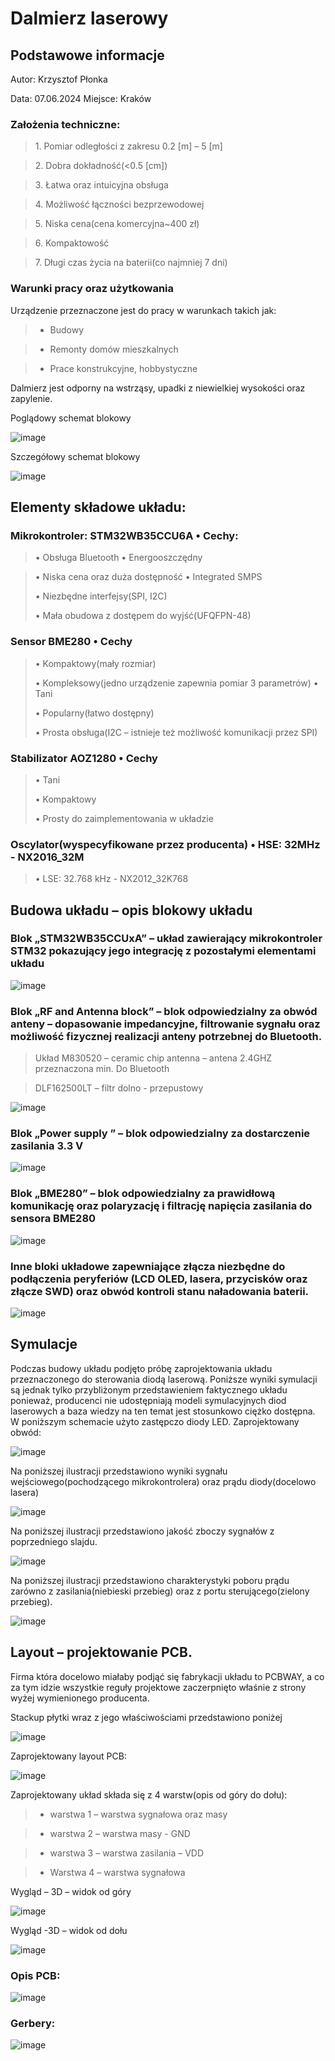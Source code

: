 # Dalmierz laserowy

## Podstawowe informacje

Autor: Krzysztof Płonka 

Data: 07.06.2024 Miejsce: Kraków

### Założenia techniczne:

> 1\. Pomiar odległości z zakresu 0.2 \[m\] – 5 \[m\] 

> 2\. Dobra dokładność(\<0.5 \[cm\])

> 3\. Łatwa oraz intuicyjna obsługa

> 4\. Możliwość łączności bezprzewodowej 

> 5\. Niska cena(cena komercyjna~400 zł) 

> 6\. Kompaktowość

>7\. Długi czas życia na baterii(co najmniej 7 dni)

### Warunki pracy oraz użytkowania

Urządzenie przeznaczone jest do pracy w warunkach takich jak:
>- Budowy

> - Remonty domów mieszkalnych

> - Prace konstrukcyjne, hobbystyczne

Dalmierz jest odporny na wstrząsy, upadki z niewielkiej wysokości oraz
zapylenie.

Poglądowy schemat blokowy

![image](https://github.com/user-attachments/assets/94a0d0fa-1719-4c3d-a049-ed7732ea3088)

Szczegółowy schemat blokowy

![image](https://github.com/user-attachments/assets/b3385fdf-a1fb-4aea-882e-cca114592a5f)

## Elementy składowe układu:

### Mikrokontroler: STM32WB35CCU6A • Cechy:

> • Obsługa Bluetooth • Energooszczędny

> • Niska cena oraz duża dostępność • Integrated SMPS
>
> • Niezbędne interfejsy(SPI, I2C)
>
> • Mała obudowa z dostępem do wyjść(UFQFPN-48)

### Sensor BME280 • Cechy

> • Kompaktowy(mały rozmiar)
>
> • Kompleksowy(jedno urządzenie zapewnia pomiar 3 parametrów) • Tani
>
> • Popularny(łatwo dostępny)
>
> • Prosta obsługa(I2C – istnieje też możliwość komunikacji przez SPI)

### Stabilizator AOZ1280 • Cechy

> • Tani
>
> • Kompaktowy
>
> • Prosty do zaimplementowania w układzie

### Oscylator(wyspecyfikowane przez producenta) • HSE: 32MHz - NX2016_32M

> • LSE: 32.768 kHz - NX2012_32K768

## Budowa układu – opis blokowy układu

### Blok „STM32WB35CCUxA” – układ zawierający mikrokontroler STM32 pokazujący jego integrację z pozostałymi elementami układu

![image](https://github.com/user-attachments/assets/322ddef8-f4fd-4fc4-a45b-7013f13621d2)

### Blok „RF and Antenna block” – blok odpowiedzialny za obwód anteny – dopasowanie impedancyjne, filtrowanie sygnału oraz możliwość fizycznej realizacji anteny potrzebnej do Bluetooth.
> Układ M830520 – ceramic chip antenna – antena 2.4GHZ przeznaczona min. Do Bluetooth

> DLF162500LT – filtr dolno - przepustowy

![image](https://github.com/user-attachments/assets/5f892e76-a78e-443e-88aa-8b4ded7bd489)

### Blok „Power supply ” – blok odpowiedzialny za dostarczenie zasilania 3.3 V

![image](https://github.com/user-attachments/assets/062ce85e-df08-4d21-be1d-04f14b0dee11)

### Blok „BME280” – blok odpowiedzialny za prawidłową komunikację oraz polaryzację i filtrację napięcia zasilania do sensora BME280

![image](https://github.com/user-attachments/assets/25bed0db-99bd-4289-ab59-d1b26f9ba32c)

### Inne bloki układowe zapewniające złącza niezbędne do podłączenia peryferiów (LCD OLED, lasera, przycisków oraz złącze SWD) oraz obwód kontroli stanu naładowania baterii.

![image](https://github.com/user-attachments/assets/c4683929-51e4-4070-bcfa-ae8e0c73e7f2)

## Symulacje

Podczas budowy układu podjęto próbę zaprojektowania układu
przeznaczonego do sterowania diodą laserową. Poniższe wyniki symulacji
są jednak tylko przybliżonym przedstawieniem faktycznego układu
ponieważ, producenci nie udostępniają modeli symulacyjnych diod
laserowych a baza wiedzy na ten temat jest stosunkowo ciężko dostępna. W
poniższym schemacie użyto zastępczo diody LED.
Zaprojektowany obwód:

![image](https://github.com/user-attachments/assets/1b6bffd3-2bf5-4401-9c6f-7a099efe968d)

Na poniższej ilustracji przedstawiono wyniki sygnału wejściowego(pochodzącego mikrokontrolera) oraz prądu diody(docelowo lasera)

![image](https://github.com/user-attachments/assets/769df599-d546-4ff2-ab32-0d99156f2f5d)

Na poniższej ilustracji przedstawiono jakość zboczy sygnałów z poprzedniego slajdu.

![image](https://github.com/user-attachments/assets/3b02beb0-c7da-452e-9e37-104e33a7f9f4)

Na poniższej ilustracji przedstawiono charakterystyki poboru prądu zarówno z zasilania(niebieski przebieg) oraz z portu sterującego(zielony przebieg).

![image](https://github.com/user-attachments/assets/67715dc0-20f0-4a63-8000-75afeefb2115)

## Layout – projektowanie PCB.

Firma która docelowo miałaby podjąć się fabrykacji układu to PCBWAY, a
co za tym idzie wszystkie reguły projektowe zaczerpnięto właśnie z
strony wyżej wymienionego producenta.

Stackup płytki wraz z jego właściwościami przedstawiono poniżej

![image](https://github.com/user-attachments/assets/50158e05-8953-492a-a647-8bc09b9b6ac5)

Zaprojektowany layout PCB:

![image](https://github.com/user-attachments/assets/7bbb16bc-4780-4ec8-b525-c53ea812499e)

Zaprojektowany układ składa się z 4 warstw(opis od góry do dołu):

> - warstwa 1 – warstwa sygnałowa oraz masy

> - warstwa 2 – warstwa masy - GND

> - warstwa 3 – warstwa zasilania – VDD 

> - Warstwa 4 – warstwa sygnałowa

Wygląd – 3D – widok od góry

![image](https://github.com/user-attachments/assets/80e22e23-a1c5-4fc3-85bc-b2756eabacef)

Wygląd -3D – widok od dołu

![image](https://github.com/user-attachments/assets/95af478c-1bd0-40d2-9a97-e5ff640d0085)

### Opis PCB:
![image](https://github.com/user-attachments/assets/2a0e8175-f4e4-4420-9492-b029c650dc57)
 
### Gerbery:

![image](https://github.com/user-attachments/assets/5ff91ae6-563d-4916-96eb-a2c0502009bd)

